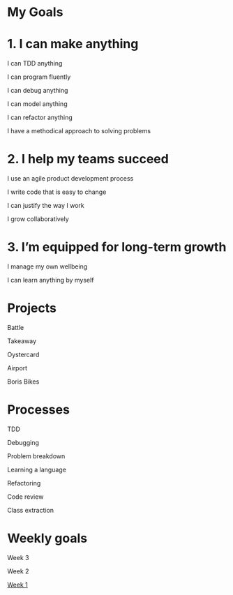 # My Goals 

# 1. I can make anything
I can TDD anything

I can program fluently

I can debug anything

I can model anything

I can refactor anything

I have a methodical approach to solving problems

# 2. I help my teams succeed

I use an agile product development process

I write code that is easy to change

I can justify the way I work

I grow collaboratively

# 3. I’m equipped for long-term growth

I manage my own wellbeing

I can learn anything by myself



# Projects 

Battle

Takeaway

Oystercard 

Airport

Boris Bikes 


# Processes 

TDD 

Debugging 

Problem breakdown

Learning a language 

Refactoring 

Code review 

Class extraction 

# Weekly goals 

Week 3

Week 2 

[Week 1](https://github.com/makersacademy/course/blob/master/week_outlines.md)

